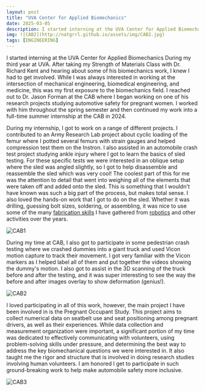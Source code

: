 ```yaml
---
layout: post
title: "UVA Center for Applied Biomechanics"
date: 2025-03-05
description: I started interning at the UVA Center for Applied Biomechanics During my third year at UVA. After taking my Strength of Materials Class with Dr. Richard Kent and hearing about some of his biomechanics work, I knew I had to get involved. While I was always interested in working at the intersection of mechanical engineering, biomedical engineering, and medicine, this was my first exposure to the biomechanics field. I reached out to Dr. Jason Forman at the CAB where I began working on one of his research projects studying automotive safety for pregnant women. I worked with him throughout the spring semester and then continued my work into a full-time summer internship at the CAB in 2024.
img: ![CAB2](http://natgrrl.github.io/assets/img/CAB2.jpg)
tags: [ENGINEERING]
---
```


I started interning at the UVA Center for Applied Biomechanics During my third year at UVA. After taking my Strength of Materials Class with Dr. Richard Kent and hearing about some of his biomechanics work, I knew I had to get involved. While I was always interested in working at the intersection of mechanical engineering, biomedical engineering, and medicine, this was my first exposure to the biomechanics field. I reached out to Dr. Jason Forman at the CAB where I began working on one of his research projects studying automotive safety for pregnant women. I worked with him throughout the spring semester and then continued my work into a full-time summer internship at the CAB in 2024. 

During my internship, I got to work on a range of different projects. I contributed to an Army Research Lab project about cyclic loading of the femur where I potted several femurs with strain gauges and helped compression test them on the Instron. I also assisted in an automobile crash test project studying ankle injury where I got to learn the basics of sled testing. For these specific tests we were interested in an oblique setup where the sled was angled slightly, so I got to help disassemble and reassemble the sled which was very cool! The coolest part of this for me was the attention to detail that went into weighing all of the elements that were taken off and added onto the sled. This is something that I wouldn't have known was such a big part of the process, but makes total sense. I also loved the hands-on work that I got to do on the sled. Whether it was drilling, guessing bolt sizes, soldering, or assembling, it was nice to use some of the many [fabrication skills](https://natgrrl.github.io/machine-shop/) I have gathered from [robotics](https://natgrrl.github.io/mech-pit-lead-robotics/) and other activities over the years.

![CAB1](http://natgrrl.github.io/assets/img/CAB1.jpg)

During my time at CAB, I also got to participate in some pedestrian crash testing where we crashed dummies into a giant truck and used Vicon motion capture to track their movement. I got very familiar with the Vicon markers as I helped label all of them and put together the videos showing the dummy's motion. I also got to assist in the 3D scanning of the truck before and after the testing, and it was super interesting to see the way the before and after images overlay to show deformation (genius!).

![CAB2](http://natgrrl.github.io/assets/img/CAB2.jpg)

I loved participating in all of this work, however, the main project I have been involved in is the Pregnant Occupant Study. This project aims to collect numerical data on seatbelt use and seat positioning among pregnant drivers, as well as their experiences. While data collection and measurement organization were important, a significant portion of my time was dedicated to effectively communicating with volunteers, using problem-solving skills under pressure, and determining the best way to address the key biomechanical questions we were interested in. It also taught me the rigor and structure that is involved in doing research studies involving human volunteers. I am honored I get to participate in such ground-breaking work to help make automobile safety more inclusive.

![CAB3](http://natgrrl.github.io/assets/img/CAB3.jpg)
